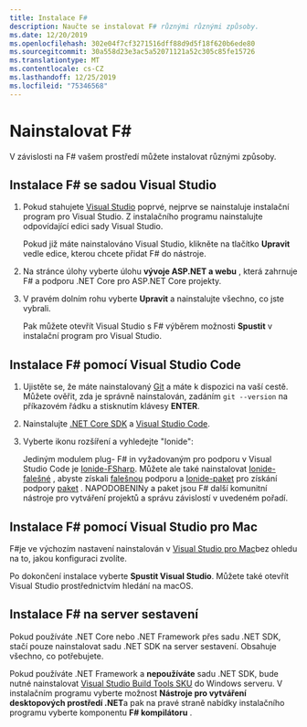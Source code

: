 ```yaml
---
title: Instalace F#
description: Naučte se instalovat F# různými různými způsoby.
ms.date: 12/20/2019
ms.openlocfilehash: 302e04f7cf3271516dff88d9d5f18f620b6ede80
ms.sourcegitcommit: 30a558d23e3ac5a52071121a52c305c85fe15726
ms.translationtype: MT
ms.contentlocale: cs-CZ
ms.lasthandoff: 12/25/2019
ms.locfileid: "75346568"
---
```

# <a name="install-f"></a>Nainstalovat F\#

V závislosti na F# vašem prostředí můžete instalovat různými způsoby.

## <a name="install-f-with-visual-studio"></a>Instalace F# se sadou Visual Studio

1. Pokud stahujete [Visual Studio](https://visualstudio.microsoft.com/downloads/?utm_medium=microsoft&utm_source=docs.microsoft.com&utm_campaign=inline+link&utm_content=download+vs2019) poprvé, nejprve se nainstaluje instalační program pro Visual Studio. Z instalačního programu nainstalujte odpovídající edici sady Visual Studio.

   Pokud již máte nainstalováno Visual Studio, klikněte na tlačítko **Upravit** vedle edice, kterou chcete přidat F# do nástroje.

2. Na stránce úlohy vyberte úlohu **vývoje ASP.NET a webu** , která zahrnuje F# a podporu .NET Core pro ASP.NET Core projekty.

3. V pravém dolním rohu vyberte **Upravit** a nainstalujte všechno, co jste vybrali.

   Pak můžete otevřít Visual Studio s F# výběrem možnosti **Spustit** v instalační program pro Visual Studio.

## <a name="install-f-with-visual-studio-code"></a>Instalace F# pomocí Visual Studio Code

1. Ujistěte se, že máte nainstalovaný [Git](https://git-scm.com/download) a máte k dispozici na vaší cestě. Můžete ověřit, zda je správně nainstalován, zadáním `git --version` na příkazovém řádku a stisknutím klávesy **ENTER**.

2. Nainstalujte [.NET Core SDK](https://dotnet.microsoft.com/download) a [Visual Studio Code](https://code.visualstudio.com).

3. Vyberte ikonu rozšíření a vyhledejte "Ionide":

   Jediným modulem plug- F# in vyžadovaným pro podporu v Visual Studio Code je [Ionide-FSharp](https://marketplace.visualstudio.com/items?itemName=Ionide.Ionide-fsharp). Můžete ale také nainstalovat [Ionide-falešné](https://marketplace.visualstudio.com/items?itemName=Ionide.Ionide-FAKE) , abyste získali [falešnou](https://fake.build/) podporu a [Ionide-paket](https://marketplace.visualstudio.com/items?itemName=Ionide.Ionide-Paket) pro získání podpory [paket](https://fsprojects.github.io/Paket/) . NAPODOBENINy a paket jsou F# další komunitní nástroje pro vytváření projektů a správu závislostí v uvedeném pořadí.

## <a name="install-f-with-visual-studio-for-mac"></a>Instalace F# pomocí Visual Studio pro Mac

F#je ve výchozím nastavení nainstalován v [Visual Studio pro Mac](https://visualstudio.microsoft.com/vs/mac/?utm_medium=microsoft&utm_source=docs.microsoft.com&utm_campaign=inline+link)bez ohledu na to, jakou konfiguraci zvolíte.

Po dokončení instalace vyberte **Spustit Visual Studio**. Můžete také otevřít Visual Studio prostřednictvím hledání na macOS.

## <a name="install-f-on-a-build-server"></a>Instalace F# na server sestavení

Pokud používáte .NET Core nebo .NET Framework přes sadu .NET SDK, stačí pouze nainstalovat sadu .NET SDK na server sestavení. Obsahuje všechno, co potřebujete.

Pokud používáte .NET Framework a **nepoužíváte** sadu .NET SDK, bude nutné nainstalovat [Visual Studio Build Tools SKU](https://visualstudio.microsoft.com/thank-you-downloading-visual-studio/?sku=BuildTools&rel=16) do Windows serveru. V instalačním programu vyberte možnost **Nástroje pro vytváření desktopových prostředí .NET**a pak na pravé straně nabídky instalačního programu vyberte komponentu  **F# kompilátoru** .
